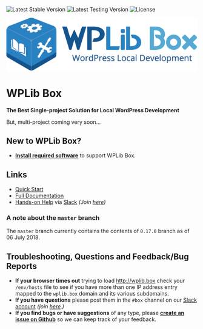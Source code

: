 ![Latest Stable Version](https://img.shields.io/badge/stable-0.17.0-blue.svg)
![Latest Testing Version](https://img.shields.io/badge/testing-0.17.1-red.svg)
![License](https://poser.pugx.org/wplib/wplib-box/license)

![WPLib-Box](https://github.com/wplib/wplib.github.io/raw/master/WPLib-Box-100x.png)

# WPLib Box

**The Best Single-project Solution for Local WordPress Development**

But, multi-project coming very soon...

## New to WPLib Box?

- [**Install required software**](http://wplib.github.io/wplib-box/#required-hw) to support WPLib Box.

## Links
 - [Quick Start](http://wplib.github.io/wplib-box/#quickstart)
 - [Full Documentation](http://wplib.github.io/wplib-box/)
 - [Hands-on Help](https://wplib.slack.com) via [Slack](https://slackhq.com) <em>(Join [here](https://launchpass.com/wplib))</em>

### A note about the `master` branch
The `master` branch currently contains the contents of `0.17.0` branch as of 06 July 2018.    


## Troubleshooting, Questions and Feedback/Bug Reports
- **If your browser times out** trying to load http://wplib.box check your `/env/hosts` file to see if you have more than one IP address entry mapped to the `wplib.box` domain and its various subdomains.
- **If you have questions** please post them in the `#box` channel on our [Slack account](https://wplib.slack.com) <em>(join [here](https://slackpass.io/wplib).)</em>
- **If you find bugs or have suggestions** of any type, please [**create an issue on Github**](https://github.com/wplib/wplib-box/issues/new) so we can keep track of your feedback.
